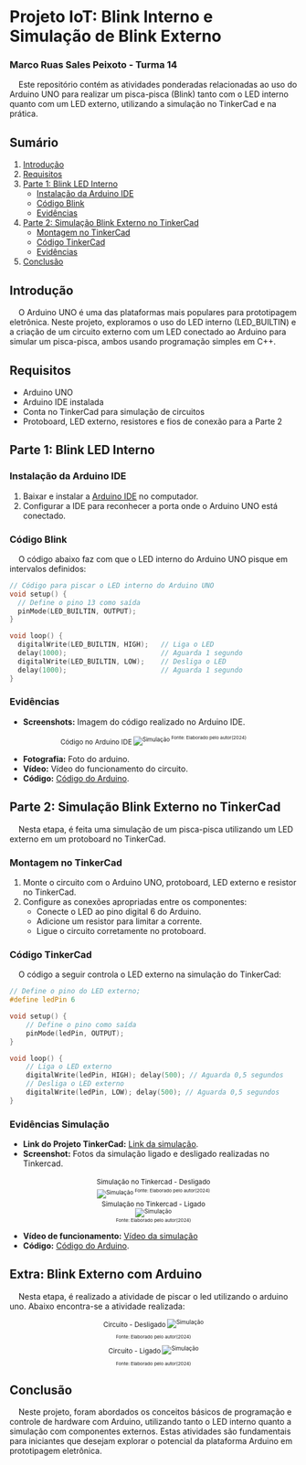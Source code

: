 # Projeto IoT: Blink Interno e Simulação de Blink Externo
### Marco Ruas Sales Peixoto - Turma 14

&nbsp;&nbsp;&nbsp;&nbsp;Este repositório contém as atividades ponderadas relacionadas ao uso do Arduino UNO para realizar um pisca-pisca (Blink) tanto com o LED interno quanto com um LED externo, utilizando a simulação no TinkerCad e na prática.

## Sumário
1. [Introdução](#introdução)
2. [Requisitos](#requisitos)
3. [Parte 1: Blink LED Interno](#parte-1-blink-led-interno)
    - [Instalação da Arduino IDE](#instalação-da-arduino-ide)
    - [Código Blink](#código-blink)
    - [Evidências](#evidências)
4. [Parte 2: Simulação Blink Externo no TinkerCad](#parte-2-simulação-blink-externo-no-tinkercad)
    - [Montagem no TinkerCad](#montagem-no-tinkercad)
    - [Código TinkerCad](#código-tinkercad)
    - [Evidências](#evidências-simulação)
5. [Conclusão](#conclusão)

## Introdução

&nbsp;&nbsp;&nbsp;&nbsp;O Arduino UNO é uma das plataformas mais populares para prototipagem eletrônica. Neste projeto, exploramos o uso do LED interno (LED_BUILTIN) e a criação de um circuito externo com um LED conectado ao Arduino para simular um pisca-pisca, ambos usando programação simples em C++.

## Requisitos

- Arduino UNO
- Arduino IDE instalada
- Conta no TinkerCad para simulação de circuitos
- Protoboard, LED externo, resistores e fios de conexão para a Parte 2

## Parte 1: Blink LED Interno

### Instalação da Arduino IDE

1. Baixar e instalar a [Arduino IDE](https://www.arduino.cc/en/software) no computador.
2. Configurar a IDE para reconhecer a porta onde o Arduino UNO está conectado.

### Código Blink

&nbsp;&nbsp;&nbsp;&nbsp;O código abaixo faz com que o LED interno do Arduino UNO pisque em intervalos definidos:

```cpp
// Código para piscar o LED interno do Arduino UNO
void setup() {
  // Define o pino 13 como saída
  pinMode(LED_BUILTIN, OUTPUT);
}

void loop() {
  digitalWrite(LED_BUILTIN, HIGH);   // Liga o LED
  delay(1000);                       // Aguarda 1 segundo
  digitalWrite(LED_BUILTIN, LOW);    // Desliga o LED
  delay(1000);                       // Aguarda 1 segundo
}
```


### Evidências

- **Screenshots:** Imagem do código realizado no Arduino IDE.

<div align="center"> 
 <sup>Código no Arduino IDE<sup>
 <img src="assets/codigo.png" alt="Simulação"> 
 <sup>Fonte: Elaborado pelo autor(2024)<sup> 
</div>

- **Fotografia:** Foto do arduino.
- **Vídeo:** Vídeo do funcionamento do circuito.
- **Código:** [Código do Arduino](/codigo_blink_interno/codigo_blink_interno.ino).

## Parte 2: Simulação Blink Externo no TinkerCad

&nbsp;&nbsp;&nbsp;&nbsp;Nesta etapa, é feita uma simulação de um pisca-pisca utilizando um LED externo em um protoboard no TinkerCad.

### Montagem no TinkerCad

1. Monte o circuito com o Arduino UNO, protoboard, LED externo e resistor no TinkerCad.
2. Configure as conexões apropriadas entre os componentes:
   - Conecte o LED ao pino digital 6 do Arduino.
   - Adicione um resistor para limitar a corrente.
   - Ligue o circuito corretamente no protoboard.

### Código TinkerCad

&nbsp;&nbsp;&nbsp;&nbsp;O código a seguir controla o LED externo na simulação do TinkerCad:

```cpp
// Define o pino do LED externo;
#define ledPin 6

void setup() { 
    // Define o pino como saída 
    pinMode(ledPin, OUTPUT); 
}

void loop() { 
    // Liga o LED externo 
    digitalWrite(ledPin, HIGH); delay(500); // Aguarda 0,5 segundos 
    // Desliga o LED externo 
    digitalWrite(ledPin, LOW); delay(500); // Aguarda 0,5 segundos 
}

```


### Evidências Simulação

- **Link do Projeto TinkerCad:** [Link da simulação](https://www.tinkercad.com/things/0vw3lg7u9ep/editel?sharecode=gEYA1XpCebyuIhI2550nHrYGJArflmcU0x3_xEOY8-I).
- **Screenshot:** Fotos da simulação ligado e desligado realizadas no Tinkercad.
<div align="center"> 
 <sup>Simulação no Tinkercad - Desligado<sup>
 <br>
 <img src="assets/simulacao.png" alt="Simulação"> 
 <sup>Fonte: Elaborado pelo autor(2024)<sup> 
 <br>
</div>

<div align="center"> 
 <sup>Simulação no Tinkercad - Ligado<sup>
 <br>
 <img src="assets/simulacao_ligado.png" alt="Simulação"> 
 <br>
 <sup>Fonte: Elaborado pelo autor(2024)<sup> 
</div>

- **Vídeo de funcionamento:** [Vídeo da simulação](/assets/simulacao.mp4)
- **Código:** [Código do Arduino](/codigo_simulacao/codigo_simulacao.ino).

## Extra: Blink Externo com Arduino
&nbsp;&nbsp;&nbsp;&nbsp;Nesta etapa, é realizado a atividade de piscar o led utilizando o arduino uno. Abaixo encontra-se a atividade realizada:

<div align="center"> 
 <sup>Circuito - Desligado<sup>

 <img src="assets/circuito_desligado.png" alt="Simulação"> 

 <sup>Fonte: Elaborado pelo autor(2024)<sup> 
</div>

<div align="center"> 
 <sup>Circuito - Ligado<sup>

 <img src="assets/circuito_ligado.png" alt="Simulação"> 

 <sup>Fonte: Elaborado pelo autor(2024)<sup> 
</div>

## Conclusão

&nbsp;&nbsp;&nbsp;&nbsp;Neste projeto, foram abordados os conceitos básicos de programação e controle de hardware com Arduino, utilizando tanto o LED interno quanto a simulação com componentes externos. Estas atividades são fundamentais para iniciantes que desejam explorar o potencial da plataforma Arduino em prototipagem eletrônica.
